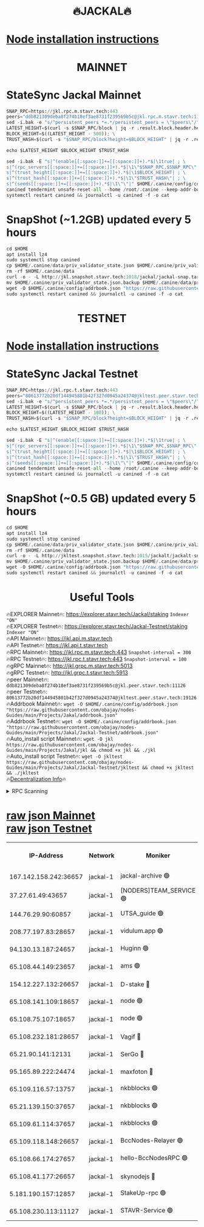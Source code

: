 <h1 align="center"> 🔥JACKAL🔥</h1>

[Node installation instructions](https://github.com/obajay/nodes-Guides/tree/main/Projects/Jakal)
=

<h1 align="center"> MAINNET</h1>

# StateSync Jackal Mainnet
```python
SNAP_RPC=https://jkl.rpc.m.stavr.tech:443
peers="ddb821309deba8f274b18ef3ae8731f239569b5c@jkl.rpc.m.stavr.tech:11126"
sed -i.bak -e "s/^persistent_peers *=.*/persistent_peers = \"$peers\"/" $HOME/.canine/config/config.toml
LATEST_HEIGHT=$(curl -s $SNAP_RPC/block | jq -r .result.block.header.height); \
BLOCK_HEIGHT=$((LATEST_HEIGHT - 500)); \
TRUST_HASH=$(curl -s "$SNAP_RPC/block?height=$BLOCK_HEIGHT" | jq -r .result.block_id.hash)

echo $LATEST_HEIGHT $BLOCK_HEIGHT $TRUST_HASH

sed -i.bak -E "s|^(enable[[:space:]]+=[[:space:]]+).*$|\1true| ; \
s|^(rpc_servers[[:space:]]+=[[:space:]]+).*$|\1\"$SNAP_RPC,$SNAP_RPC\"| ; \
s|^(trust_height[[:space:]]+=[[:space:]]+).*$|\1$BLOCK_HEIGHT| ; \
s|^(trust_hash[[:space:]]+=[[:space:]]+).*$|\1\"$TRUST_HASH\"| ; \
s|^(seeds[[:space:]]+=[[:space:]]+).*$|\1\"\"|" $HOME/.canine/config/config.toml
canined tendermint unsafe-reset-all --home /root/.canine --keep-addr-book
systemctl restart canined && journalctl -u canined -f -o cat
```
# SnapShot (~1.2GB) updated every 5 hours
```python
cd $HOME
apt install lz4
sudo systemctl stop canined
cp $HOME/.canine/data/priv_validator_state.json $HOME/.canine/priv_validator_state.json.backup
rm -rf $HOME/.canine/data
curl -o - -L http://jkl.snapshot.stavr.tech:1018/jackal/jackal-snap.tar.lz4 | lz4 -c -d - | tar -x -C $HOME/.canine --strip-components 2
mv $HOME/.canine/priv_validator_state.json.backup $HOME/.canine/data/priv_validator_state.json
wget -O $HOME/.canine/config/addrbook.json "https://raw.githubusercontent.com/obajay/nodes-Guides/main/Projects/Jakal/addrbook.json"
sudo systemctl restart canined && journalctl -u canined -f -o cat
```

<h1 align="center"> TESTNET</h1>

[Node installation instructions](https://github.com/obajay/nodes-Guides/tree/main/Projects/Jakal/Jackal-Testnet)
=

# StateSync Jackal Testnet
```python
SNAP_RPC=https://jkl.rpc.t.stavr.tech:443
peers="80613772b20df144945801b42f327d0945a24374@jkltest.peer.stavr.tech:19126"
sed -i.bak -e "s/^persistent_peers *=.*/persistent_peers = \"$peers\"/" $HOME/.canine/config/config.toml
LATEST_HEIGHT=$(curl -s $SNAP_RPC/block | jq -r .result.block.header.height); \
BLOCK_HEIGHT=$((LATEST_HEIGHT - 100)); \
TRUST_HASH=$(curl -s "$SNAP_RPC/block?height=$BLOCK_HEIGHT" | jq -r .result.block_id.hash)

echo $LATEST_HEIGHT $BLOCK_HEIGHT $TRUST_HASH

sed -i.bak -E "s|^(enable[[:space:]]+=[[:space:]]+).*$|\1true| ; \
s|^(rpc_servers[[:space:]]+=[[:space:]]+).*$|\1\"$SNAP_RPC,$SNAP_RPC\"| ; \
s|^(trust_height[[:space:]]+=[[:space:]]+).*$|\1$BLOCK_HEIGHT| ; \
s|^(trust_hash[[:space:]]+=[[:space:]]+).*$|\1\"$TRUST_HASH\"| ; \
s|^(seeds[[:space:]]+=[[:space:]]+).*$|\1\"\"|" $HOME/.canine/config/config.toml
canined tendermint unsafe-reset-all --home /root/.canine --keep-addr-book
systemctl restart canined && journalctl -u canined -f -o cat
```
# SnapShot (~0.5 GB) updated every 5 hours
```python
cd $HOME
apt install lz4
sudo systemctl stop canined
cp $HOME/.canine/data/priv_validator_state.json $HOME/.canine/priv_validator_state.json.backup
rm -rf $HOME/.canine/data
curl -o - -L http://jkltest.snapshot.stavr.tech:1015/jackalt/jackalt-snap.tar.lz4 | lz4 -c -d - | tar -x -C $HOME/.canine --strip-components 2
mv $HOME/.canine/priv_validator_state.json.backup $HOME/.canine/data/priv_validator_state.json
wget -O $HOME/.canine/config/addrbook.json "https://raw.githubusercontent.com/obajay/nodes-Guides/main/Projects/Jakal/Jackal-Testnet/addrbook.json"
sudo systemctl restart canined && journalctl -u canined -f -o cat
```

 <h1 align="center"> Useful Tools</h1>

🔥EXPLORER Mainnet🔥:      https://explorer.stavr.tech/Jackal/staking		        `Indexer "ON"` \
🔥EXPLORER Testnet🔥:      https://explorer.stavr.tech/Jackal-Testnet/staking     `Indexer "ON"` \
🔥API Mainnet🔥: 			 		 https://jkl.api.m.stavr.tech \
🔥API Testnet🔥: 			 		 https://jkl.api.t.stavr.tech \
🔥RPC Mainnet🔥:           https://jkl.rpc.m.stavr.tech:443              `Snapshot-interval = 300` \
🔥RPC Testnet🔥:           https://jkl.rpc.t.stavr.tech:443              `Snapshot-interval = 100` \
🔥gRPC Mainnet🔥:          http://jkl.grpc.m.stavr.tech:5013 \
🔥gRPC Testnet🔥:          http://jkl.grpc.t.stavr.tech:5913 \
🔥peer Mainnet🔥:					 `ddb821309deba8f274b18ef3ae8731f239569b5c@jkl.peer.stavr.tech:11126` \
🔥peer Testnet🔥:					 `80613772b20df144945801b42f327d0945a24374@jkltest.peer.stavr.tech:19126` \
🔥Addrbook Mainnet🔥:    ```wget -O $HOME/.canine/config/addrbook.json "https://raw.githubusercontent.com/obajay/nodes-Guides/main/Projects/Jakal/addrbook.json"``` \
🔥Addrbook Testnet🔥:    ```wget -O $HOME/.canine/config/addrbook.json "https://raw.githubusercontent.com/obajay/nodes-Guides/main/Projects/Jakal/Jackal-Testnet/addrbook.json"``` \
🔥Auto_install script Mainnet🔥: ```wget -O jkl https://raw.githubusercontent.com/obajay/nodes-Guides/main/Projects/Jakal/jkl && chmod +x jkl && ./jkl``` \
🔥Auto_install script Testnet🔥: ```wget -O jkltest https://raw.githubusercontent.com/obajay/nodes-Guides/main/Projects/Jakal/Jackal-Testnet/jkltest && chmod +x jkltest && ./jkltest``` \
🔥[Decentralization Info](https://github.com/obajay/StateSync-snapshots/tree/main/Projects/Jackal/Decentralization)🔥


<details>
<summary>RPC Scanning</summary>

<h2 align="center"> We scan nodes in real time every 4 hours. And we provide the final result of RPC endpoints.
We cannot influence the operation of these nodes in any way. </h2>


```python
If Voting Power is higher than 0 --> then the Node is a validator of the network and may be subject to attack and be a potential threat to the chain.
```
```python
We marked such validators with a red symbol
```

</details>

[raw json Mainnet](https://rpc-check.jaclalm.stavr.tech/jaclalm/rpc-jaclalm-result.json) \
[raw json Testnet](https://github.com/obajay/StateSync-snapshots/tree/main/Projects/Jackal/Rpc-Check-Testnet)
=

<table><tr><th>IP-Address</th><th>Network</th><th>Moniker</th><th>Latest Block Height</th><th>Earliest Block Height</th><th>Catching Up</th><th>Tx Index</th><th>Voting Power</th><th>Scan Time</th></tr><tr><td>167.142.158.242:36657</td><td>jackal-1</td><td>jackal-archive 🟢</td><td>6565457</td><td>2770293</td><td>False</td><td>on</td><td>0</td><td>2024-02-20T14:30:39.493322448UTC</td></tr><tr><td>37.27.61.49:43657</td><td>jackal-1</td><td>[NODERS]TEAM_SERVICE 🟢</td><td>6565427</td><td>6142001</td><td>False</td><td>on</td><td>0</td><td>2024-02-20T14:27:38.810536042UTC</td></tr><tr><td>144.76.29.90:60857</td><td>jackal-1</td><td>UTSA_guide 🟢</td><td>6565447</td><td>6280001</td><td>False</td><td>on</td><td>0</td><td>2024-02-20T14:29:37.621111363UTC</td></tr><tr><td>208.77.197.83:28657</td><td>jackal-1</td><td>vidulum.app 🟢</td><td>6565457</td><td>6296001</td><td>False</td><td>on</td><td>0</td><td>2024-02-20T14:30:38.321490560UTC</td></tr><tr><td>94.130.13.187:24657</td><td>jackal-1</td><td>Huginn 🟢</td><td>6558273</td><td>6424001</td><td>False</td><td>on</td><td>0</td><td>2024-02-20T14:30:52.329988570UTC</td></tr><tr><td>65.108.44.149:23657</td><td>jackal-1</td><td>ams 🟢</td><td>6565451</td><td>6431811</td><td>False</td><td>on</td><td>0</td><td>2024-02-20T14:30:03.980822998UTC</td></tr><tr><td>154.12.227.132:26657</td><td>jackal-1</td><td>D-stake 🔴</td><td>6565429</td><td>6434501</td><td>False</td><td>off</td><td>130243</td><td>2024-02-20T14:27:54.434141670UTC</td></tr><tr><td>65.108.141.109:18657</td><td>jackal-1</td><td>node 🟢</td><td>6565430</td><td>6444728</td><td>False</td><td>on</td><td>0</td><td>2024-02-20T14:27:58.941055445UTC</td></tr><tr><td>65.108.75.107:18657</td><td>jackal-1</td><td>node 🟢</td><td>6565441</td><td>6458311</td><td>False</td><td>on</td><td>0</td><td>2024-02-20T14:29:04.197843223UTC</td></tr><tr><td>65.108.232.181:28657</td><td>jackal-1</td><td>Vagif 🔴</td><td>6565449</td><td>6462201</td><td>False</td><td>off</td><td>60003</td><td>2024-02-20T14:29:48.764215659UTC</td></tr><tr><td>65.21.90.141:12131</td><td>jackal-1</td><td>SerGo 🔴</td><td>6565433</td><td>6465432</td><td>False</td><td>off</td><td>51100</td><td>2024-02-20T14:28:14.080120274UTC</td></tr><tr><td>95.165.89.222:24474</td><td>jackal-1</td><td>maxfoton 🔴</td><td>6565449</td><td>6465449</td><td>False</td><td>off</td><td>117661</td><td>2024-02-20T14:29:49.224248836UTC</td></tr><tr><td>65.109.116.57:13757</td><td>jackal-1</td><td>nkbblocks 🟢</td><td>6565461</td><td>6468668</td><td>False</td><td>on</td><td>0</td><td>2024-02-20T14:31:02.979913533UTC</td></tr><tr><td>65.21.139.150:37657</td><td>jackal-1</td><td>nkbblocks 🟢</td><td>6565432</td><td>6473101</td><td>False</td><td>on</td><td>0</td><td>2024-02-20T14:28:11.646682263UTC</td></tr><tr><td>65.109.61.114:37657</td><td>jackal-1</td><td>nkbblocks 🟢</td><td>6565439</td><td>6473101</td><td>False</td><td>on</td><td>0</td><td>2024-02-20T14:28:55.562174053UTC</td></tr><tr><td>65.109.118.148:26657</td><td>jackal-1</td><td>BccNodes-Relayer 🟢</td><td>6565445</td><td>6489001</td><td>False</td><td>on</td><td>0</td><td>2024-02-20T14:29:29.117012989UTC</td></tr><tr><td>65.108.66.174:27657</td><td>jackal-1</td><td>hello-BccNodesRPC 🟢</td><td>6565447</td><td>6489001</td><td>False</td><td>on</td><td>0</td><td>2024-02-20T14:29:40.016118577UTC</td></tr><tr><td>65.108.41.177:26657</td><td>jackal-1</td><td>skynodejs 🔴</td><td>6565457</td><td>6509001</td><td>False</td><td>on</td><td>83702</td><td>2024-02-20T14:30:38.688312434UTC</td></tr><tr><td>5.181.190.157:12857</td><td>jackal-1</td><td>StakeUp-rpc 🟢</td><td>6563098</td><td>6548001</td><td>False</td><td>on</td><td>0</td><td>2024-02-20T14:27:51.564566161UTC</td></tr><tr><td>65.108.230.113:11127</td><td>jackal-1</td><td>STAVR-Service 🟢</td><td>6565452</td><td>6563101</td><td>False</td><td>on</td><td>0</td><td>2024-02-20T14:30:10.614729535UTC</td></tr></table>
